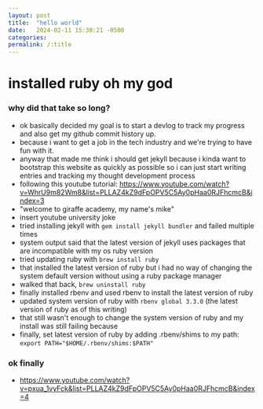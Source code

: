 ```yaml
---
layout: post
title:  "hello world"
date:   2024-02-11 15:30:21 -0500
categories: 
permalink: /:title
---
```

# installed ruby oh my god

### why did that take so long?
* ok basically decided my goal is to start a devlog to track my progress and also get my github commit history up.
* because i want to get a job in the tech industry and we're trying to have fun with it.
* anyway that made me think i should get jekyll because i kinda want to bootstrap this website as quickly as possible so i can just start writing entries and tracking my thought development process
* following this youtube tutorial: https://www.youtube.com/watch?v=WhrU9m82Wm8&list=PLLAZ4kZ9dFpOPV5C5Ay0pHaa0RJFhcmcB&index=3
* "welcome to giraffe academy, my name's mike"
* insert youtube university joke
* tried installing jekyll with `gem install jekyll bundler` and failed multiple times
* system output said that the latest version of jekyll uses packages that are incompatible with my os ruby version
* tried updating ruby with `brew install ruby`
* that installed the latest version of ruby but i had no way of changing the system default version without using a ruby package manager
* walked that back, `brew uninstall ruby`
* finally installed rbenv and used rbenv to install the latest version of ruby
* updated system version of ruby with `rbenv global 3.3.0` (the latest version of ruby as of this writing)
* that still wasn't enough to change the system version of ruby and my install was still failing because 
* finally, set latest version of ruby by adding .rbenv/shims to my path: `export PATH="$HOME/.rbenv/shims:$PATH"`

### ok finally
* https://www.youtube.com/watch?v=pxua_1vyFck&list=PLLAZ4kZ9dFpOPV5C5Ay0pHaa0RJFhcmcB&index=4
